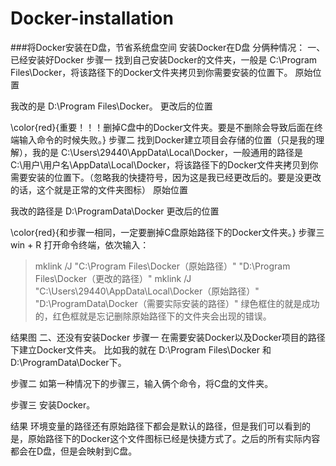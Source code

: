 # Docker-installation
###将Docker安装在D盘，节省系统盘空间
安装Docker在D盘
分俩种情况：
一、已经安装好Docker
步骤一
找到自己安装Docker的文件夹，一般是 C:\Program Files\Docker，将该路径下的Docker文件夹拷贝到你需要安装的位置下。
原始位置

我改的是 D:\Program Files\Docker。
更改后的位置

\color{red}{重要！！！删掉C盘中的Docker文件夹。要是不删除会导致后面在终端输入命令的时候失败。}
步骤二
找到Docker建立项目会存储的位置（只是我的理解），我的是 C:\Users\29440\AppData\Local\Docker，一般通用的路径是 C:\用户\用户名\AppData\Local\Docker，将该路径下的Docker文件夹拷贝到你需要安装的位置下。（忽略我的快捷符号，因为这是我已经更改后的。要是没更改的话，这个就是正常的文件夹图标）
原始位置

我改的路径是 D:\ProgramData\Docker
更改后的位置

\color{red}{和步骤一相同，一定要删掉C盘原始路径下的Docker文件夹。}
步骤三
win + R 打开命令终端，依次输入：

>mklink /J  "C:\Program Files\Docker（原始路径）"  "D:\Program Files\Docker（更改的路径）"
>mklink /J  "C:\Users\29440\AppData\Local\Docker（原始路径）"  "D:\ProgramData\Docker（需要实际安装的路径）"
绿色框住的就是成功的，红色框就是忘记删除原始路径下的文件夹会出现的错误。


结果图
二、还没有安装Docker
步骤一
在需要安装Docker以及Docker项目的路径下建立Docker文件夹。
比如我的就在 D:\Program Files\Docker 和 D:\ProgramData\Docker下。

步骤二
如第一种情况下的步骤三，输入俩个命令，将C盘的文件夹。

步骤三
安装Docker。

结果
环境变量的路径还有原始路径下都会是默认的路径，但是我们可以看到的是，原始路径下的Docker这个文件图标已经是快捷方式了。之后的所有实际内容都会在D盘，但是会映射到C盘。
